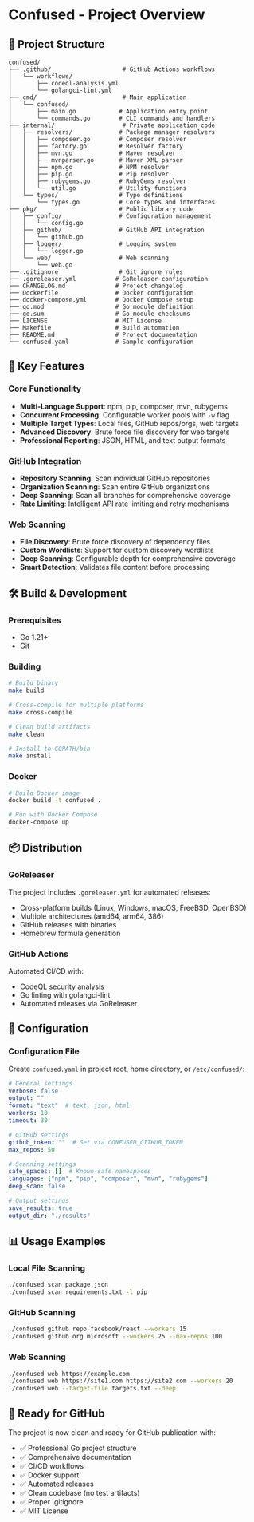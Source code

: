 # Confused - Project Overview

## 📁 Project Structure

```
confused/
├── .github/                    # GitHub Actions workflows
│   └── workflows/
│       ├── codeql-analysis.yml
│       └── golangci-lint.yml
├── cmd/                        # Main application
│   └── confused/
│       ├── main.go            # Application entry point
│       └── commands.go        # CLI commands and handlers
├── internal/                   # Private application code
│   ├── resolvers/             # Package manager resolvers
│   │   ├── composer.go        # Composer resolver
│   │   ├── factory.go         # Resolver factory
│   │   ├── mvn.go             # Maven resolver
│   │   ├── mvnparser.go       # Maven XML parser
│   │   ├── npm.go             # NPM resolver
│   │   ├── pip.go             # Pip resolver
│   │   ├── rubygems.go        # RubyGems resolver
│   │   └── util.go            # Utility functions
│   └── types/                 # Type definitions
│       └── types.go           # Core types and interfaces
├── pkg/                       # Public library code
│   ├── config/                # Configuration management
│   │   └── config.go
│   ├── github/                # GitHub API integration
│   │   └── github.go
│   ├── logger/                # Logging system
│   │   └── logger.go
│   └── web/                   # Web scanning
│       └── web.go
├── .gitignore                 # Git ignore rules
├── .goreleaser.yml           # GoReleaser configuration
├── CHANGELOG.md              # Project changelog
├── Dockerfile                # Docker configuration
├── docker-compose.yml        # Docker Compose setup
├── go.mod                    # Go module definition
├── go.sum                    # Go module checksums
├── LICENSE                   # MIT License
├── Makefile                  # Build automation
├── README.md                 # Project documentation
└── confused.yaml             # Sample configuration
```

## 🚀 Key Features

### Core Functionality
- **Multi-Language Support**: npm, pip, composer, mvn, rubygems
- **Concurrent Processing**: Configurable worker pools with `-w` flag
- **Multiple Target Types**: Local files, GitHub repos/orgs, web targets
- **Advanced Discovery**: Brute force file discovery for web targets
- **Professional Reporting**: JSON, HTML, and text output formats

### GitHub Integration
- **Repository Scanning**: Scan individual GitHub repositories
- **Organization Scanning**: Scan entire GitHub organizations
- **Deep Scanning**: Scan all branches for comprehensive coverage
- **Rate Limiting**: Intelligent API rate limiting and retry mechanisms

### Web Scanning
- **File Discovery**: Brute force discovery of dependency files
- **Custom Wordlists**: Support for custom discovery wordlists
- **Deep Scanning**: Configurable depth for comprehensive coverage
- **Smart Detection**: Validates file content before processing

## 🛠️ Build & Development

### Prerequisites
- Go 1.21+
- Git

### Building
```bash
# Build binary
make build

# Cross-compile for multiple platforms
make cross-compile

# Clean build artifacts
make clean

# Install to GOPATH/bin
make install
```

### Docker
```bash
# Build Docker image
docker build -t confused .

# Run with Docker Compose
docker-compose up
```

## 📦 Distribution

### GoReleaser
The project includes `.goreleaser.yml` for automated releases:
- Cross-platform builds (Linux, Windows, macOS, FreeBSD, OpenBSD)
- Multiple architectures (amd64, arm64, 386)
- GitHub releases with binaries
- Homebrew formula generation

### GitHub Actions
Automated CI/CD with:
- CodeQL security analysis
- Go linting with golangci-lint
- Automated releases via GoReleaser

## 🔧 Configuration

### Configuration File
Create `confused.yaml` in project root, home directory, or `/etc/confused/`:

```yaml
# General settings
verbose: false
output: ""
format: "text"  # text, json, html
workers: 10
timeout: 30

# GitHub settings
github_token: ""  # Set via CONFUSED_GITHUB_TOKEN
max_repos: 50

# Scanning settings
safe_spaces: []  # Known-safe namespaces
languages: ["npm", "pip", "composer", "mvn", "rubygems"]
deep_scan: false

# Output settings
save_results: true
output_dir: "./results"
```

## 📊 Usage Examples

### Local File Scanning
```bash
./confused scan package.json
./confused scan requirements.txt -l pip
```

### GitHub Scanning
```bash
./confused github repo facebook/react --workers 15
./confused github org microsoft --workers 25 --max-repos 100
```

### Web Scanning
```bash
./confused web https://example.com
./confused web https://site1.com https://site2.com --workers 20
./confused web --target-file targets.txt --deep
```

## 🎯 Ready for GitHub

The project is now clean and ready for GitHub publication with:
- ✅ Professional Go project structure
- ✅ Comprehensive documentation
- ✅ CI/CD workflows
- ✅ Docker support
- ✅ Automated releases
- ✅ Clean codebase (no test artifacts)
- ✅ Proper .gitignore
- ✅ MIT License
